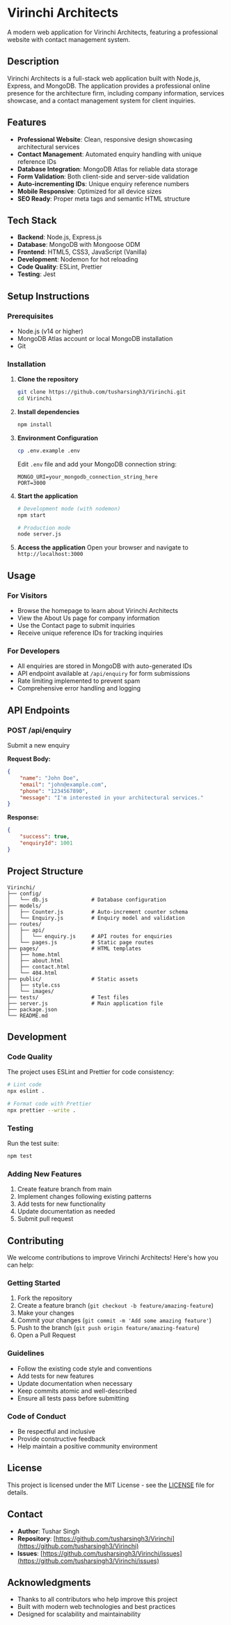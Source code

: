 # Virinchi Architects

A modern web application for Virinchi Architects, featuring a professional website with contact management system.

## Description

Virinchi Architects is a full-stack web application built with Node.js, Express, and MongoDB. The application provides a professional online presence for the architecture firm, including company information, services showcase, and a contact management system for client inquiries.

## Features

- **Professional Website**: Clean, responsive design showcasing architectural services
- **Contact Management**: Automated enquiry handling with unique reference IDs
- **Database Integration**: MongoDB Atlas for reliable data storage
- **Form Validation**: Both client-side and server-side validation
- **Auto-incrementing IDs**: Unique enquiry reference numbers
- **Mobile Responsive**: Optimized for all device sizes
- **SEO Ready**: Proper meta tags and semantic HTML structure

## Tech Stack

- **Backend**: Node.js, Express.js
- **Database**: MongoDB with Mongoose ODM
- **Frontend**: HTML5, CSS3, JavaScript (Vanilla)
- **Development**: Nodemon for hot reloading
- **Code Quality**: ESLint, Prettier
- **Testing**: Jest

## Setup Instructions

### Prerequisites

- Node.js (v14 or higher)
- MongoDB Atlas account or local MongoDB installation
- Git

### Installation

1. **Clone the repository**

    ```bash
    git clone https://github.com/tusharsingh3/Virinchi.git
    cd Virinchi
    ```

2. **Install dependencies**

    ```bash
    npm install
    ```

3. **Environment Configuration**

    ```bash
    cp .env.example .env
    ```

    Edit `.env` file and add your MongoDB connection string:

    ```
    MONGO_URI=your_mongodb_connection_string_here
    PORT=3000
    ```

4. **Start the application**

    ```bash
    # Development mode (with nodemon)
    npm start

    # Production mode
    node server.js
    ```

5. **Access the application**
   Open your browser and navigate to `http://localhost:3000`

## Usage

### For Visitors

- Browse the homepage to learn about Virinchi Architects
- View the About Us page for company information
- Use the Contact page to submit inquiries
- Receive unique reference IDs for tracking inquiries

### For Developers

- All enquiries are stored in MongoDB with auto-generated IDs
- API endpoint available at `/api/enquiry` for form submissions
- Rate limiting implemented to prevent spam
- Comprehensive error handling and logging

## API Endpoints

### POST /api/enquiry

Submit a new enquiry

**Request Body:**

```json
{
    "name": "John Doe",
    "email": "john@example.com",
    "phone": "1234567890",
    "message": "I'm interested in your architectural services."
}
```

**Response:**

```json
{
    "success": true,
    "enquiryId": 1001
}
```

## Project Structure

```
Virinchi/
├── config/
│   └── db.js              # Database configuration
├── models/
│   ├── Counter.js         # Auto-increment counter schema
│   └── Enquiry.js         # Enquiry model and validation
├── routes/
│   ├── api/
│   │   └── enquiry.js     # API routes for enquiries
│   └── pages.js           # Static page routes
├── pages/                 # HTML templates
│   ├── home.html
│   ├── about.html
│   ├── contact.html
│   └── 404.html
├── public/                # Static assets
│   ├── style.css
│   └── images/
├── tests/                 # Test files
├── server.js              # Main application file
├── package.json
└── README.md
```

## Development

### Code Quality

The project uses ESLint and Prettier for code consistency:

```bash
# Lint code
npx eslint .

# Format code with Prettier
npx prettier --write .
```

### Testing

Run the test suite:

```bash
npm test
```

### Adding New Features

1. Create feature branch from main
2. Implement changes following existing patterns
3. Add tests for new functionality
4. Update documentation as needed
5. Submit pull request

## Contributing

We welcome contributions to improve Virinchi Architects! Here's how you can help:

### Getting Started

1. Fork the repository
2. Create a feature branch (`git checkout -b feature/amazing-feature`)
3. Make your changes
4. Commit your changes (`git commit -m 'Add some amazing feature'`)
5. Push to the branch (`git push origin feature/amazing-feature`)
6. Open a Pull Request

### Guidelines

- Follow the existing code style and conventions
- Add tests for new features
- Update documentation when necessary
- Keep commits atomic and well-described
- Ensure all tests pass before submitting

### Code of Conduct

- Be respectful and inclusive
- Provide constructive feedback
- Help maintain a positive community environment

## License

This project is licensed under the MIT License - see the [LICENSE](LICENSE) file for details.

## Contact

- **Author**: Tushar Singh
- **Repository**: [https://github.com/tusharsingh3/Virinchi](https://github.com/tusharsingh3/Virinchi)
- **Issues**: [https://github.com/tusharsingh3/Virinchi/issues](https://github.com/tusharsingh3/Virinchi/issues)

## Acknowledgments

- Thanks to all contributors who help improve this project
- Built with modern web technologies and best practices
- Designed for scalability and maintainability
